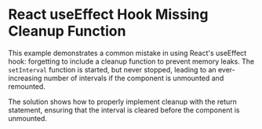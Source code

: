 # React useEffect Hook Missing Cleanup Function

This example demonstrates a common mistake in using React's useEffect hook: forgetting to include a cleanup function to prevent memory leaks.  The `setInterval` function is started, but never stopped, leading to an ever-increasing number of intervals if the component is unmounted and remounted.

The solution shows how to properly implement cleanup with the return statement, ensuring that the interval is cleared before the component is unmounted.